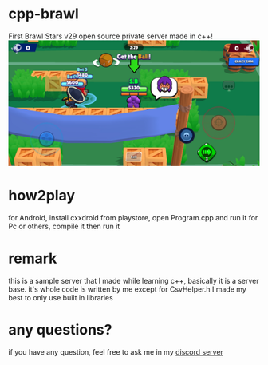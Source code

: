 # cpp-brawl
First Brawl Stars v29 open source private server made in c++! 
![GamePlay](GamePlay/gameplay.jpg)
# how2play
for Android, install cxxdroid from playstore, open Program.cpp and run it
for Pc or others, compile it then run it
# remark
this is a sample server that I made while learning c++, basically it is a server base.
it's whole code is written by me except for CsvHelper.h
I made my best to only use built in libraries
# any questions? 
if you have any question, feel free to ask me in my [discord server](https://discord.gg/b2ejYcJjqA)
